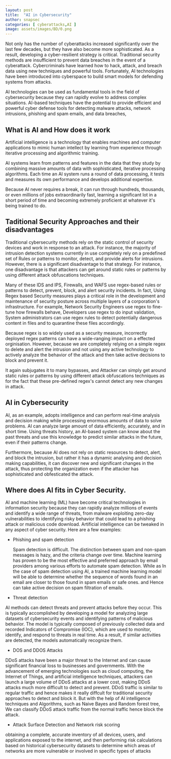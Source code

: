 ```yaml
---
layout: post
title:  "AI in Cybersecurity"
author: snapsec
categories: [ cyberattacks,AI ]
image: assets/images/BD/0.png
---
```



Not only has the number of cyberattacks increased significantly over the last few decades, but they have also become more sophisticated. As a result, developing a cyber-resilient strategy is critical. Traditional security methods are insufficient to prevent data breaches in the event of a cyberattack.
Cybercriminals have learned how to hack, attack, and breach data using new techniques and powerful tools. Fortunately, AI technologies have been introduced into cyberspace to build smart models for defending systems from attacks.

AI technologies can be used as fundamental tools in the field of cybersecurity because they can rapidly evolve to address complex situations. AI-based techniques have the potential to provide efficient and powerful cyber defense tools for detecting malware attacks, network intrusions, phishing and spam emails, and data breaches, 

## What is AI and How does it work

Artificial intelligence is a technology that enables machines and computer applications to mimic human intellect by learning from experience through iterative processing and algorithmic training.

AI systems learn from patterns and features in the data that they study by combining massive amounts of data with sophisticated, iterative processing algorithms. Each time an AI system runs a round of data processing, it tests and measures its own performance and develops additional expertise.

Because AI never requires a break, it can run through hundreds, thousands, or even millions of jobs extraordinarily fast, learning a significant lot in a short period of time and becoming extremely proficient at whatever it's being trained to do.






## Taditional Security Approaches and their disadvantages

Traditional cybersecurity methods rely on the static control of security devices and work in response to an attack. For instance, the majority of intrusion detection systems currently in use completely rely on a predefined set of Rules or patterns to monitor, detect, and provide alerts for intrusions. However, there is a significant disadvantage to that strategy. For instance, one disadvantage is that attackers can get around static rules or patterns by using different attack obfuscations techniques.

Many of these IDS and IPS, Firewalls, and WAFS use regex-based rules or patterns to detect, prevent, block, and alert security incidents. In fact, Using Regex based Security measures plays a critical role in the development and maintenance of security posture across multiple layers of a corporation's infrastructure. For example, Network Security Engineers use regex to fine-tune how firewalls behave, Developers use regex to do input validation, System administrators can use regex rules to detect potentially dangerous content in files and to quarantine these files accordingly.

Because regex is so widely used as a security measure, incorrectly deployed regex patterns can have a wide-ranging impact on a effected orginisation. However, because we are completely relying on a simple regex to delete and alert the intrusion and not using any active technology to actively analyze the behavior of the attack and then take active decisions to block and prevent it.

It again subjugates it to many bypasses, and Attacker can simply get around static rules or patterns by using different attack obfuscations techniques as for the fact that these pre-defined regex's cannot detect any new changes in attack.


## AI in Cybersecurity 

AI, as an example, adopts intelligence and can perform real-time analysis and decision making while processing enormous amounts of data to solve problems. AI can analyze large amount of data efficiently, accurately, and in short time. Using threats history, an AI-based system can know about the past threats and use this knowledge to predict similar attacks in the future, even if their patterns change.

Furthermore, because AI does not rely on static resources to detect, alert, and block the intrusion, but rather it has a dynamic analysing and decision making capabilities, it can discover new and significant changes in the attack, thus protecting the organization even if the attacker has sophisticated and obfesticated the attack.

## Where does AI fits in Cyber Security.

AI and machine learning (ML) have become critical technologies in information security because they can rapidly analyze millions of events and identify a wide range of threats, from malware exploiting zero-day vulnerabilities to identifying risky behavior that could lead to a phishing attack or malicious code download. Artificial intelligence can be tweaked in any aspect of cyber security. Here are a few examples:


- Phishing and spam detection

  Spam detection is difficult. The distinction between spam and non-spam messages is hazy, and the criteria change over time. Machine learning has proven to be the most effective and preferred approach by email providers among various efforts to automate spam detection. While as In the case of spam detection using AI, a trained machine learning model will be able to determine whether the sequence of words found in an email are closer to those found in spam emails or safe ones. and Hence can take active decision on spam filtration of emails.
  
  
- Threat detection

AI methods can detect threats and prevent attacks before they occur. This is typically accomplished by developing a model for analyzing large datasets of cybersecurity events and identifying patterns of malicious behavior. The model is typically composed of previously collected data and recorded Indicators of Compromise (IOC), which are used to monitor, identify, and respond to threats in real time.
As a result, if similar activities are detected, the models automatically recognize them.

- DOS and DDOS Attacks


DDoS attacks have been a major threat to the Internet and can cause significant financial loss to businesses and governments. With the advancement of emerging technologies such as cloud computing, the Internet of Things, and artificial intelligence techniques, attackers can launch a large volume of DDoS attacks at a lower cost, making DDoS attacks much more difficult to detect and prevent. DDoS traffic is similar to regular traffic and hence makes it really diffcult for traditional security approaches to detect and block it. But with the help of AI intelligence techniques and Algorithms, such as Naive Bayes and Random forest tree, We can classify DDoS attack traffic from the normal traffic hence block the attack.

- Attack Surface Detection and Network risk scoring

obtaining a complete, accurate inventory of all devices, users, and applications exposed to the internet, and then performing risk calculations based on historical cybersecurity datasets to determine which areas of networks are more vulnerable or involved in specific types of attacks






